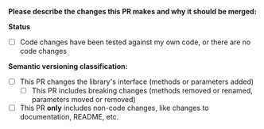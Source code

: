 **Please describe the changes this PR makes and why it should be merged:**


**Status**
- [ ] Code changes have been tested against my own code, or there are no code changes

**Semantic versioning classification:**
- [ ] This PR changes the library's interface (methods or parameters added)
  - [ ] This PR includes breaking changes (methods removed or renamed, parameters moved or removed)
- [ ] This PR **only** includes non-code changes, like changes to documentation, README, etc.
